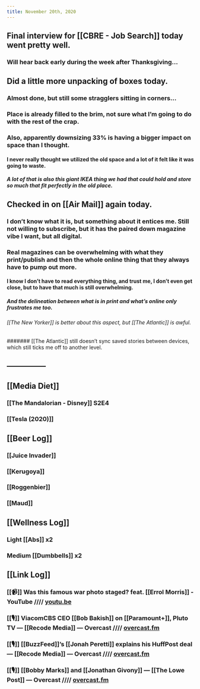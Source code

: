 ```yaml
---
title: November 20th, 2020
---
```


## Final interview for [[CBRE - Job Search]] today went pretty well.
### Will hear back early during the week after Thanksgiving...

## Did a little more unpacking of boxes today. 
### Almost done, but still some stragglers sitting in corners...

### Place is already filled to the brim, not sure what I’m going to do with the rest of the crap.

### Also, apparently downsizing 33% is having a bigger impact on space than I thought.
#### I never really thought we utilized the old space and a lot of it felt like it was going to waste.
##### A lot of that is also this giant IKEA thing we had that could hold and store so much that fit perfectly in the old place.

## Checked in on [[Air Mail]] again today.
### I don’t know what it is, but something about it entices me. Still not willing to subscribe, but it has the paired down magazine vibe I want, but all digital.

### Real magazines can be overwhelming with what they print/publish and then the whole online thing that they always have to pump out more.
#### I know I don’t have to read everything thing, and trust me, I don’t even get close, but to have that much is still overwhelming.
##### And the delineation between what is in print and what’s online only frustrates me too.
###### [[The New Yorker]] is better about this aspect, but [[The Atlantic]] is awful.
####### [[The Atlantic]] still doesn’t sync saved stories between devices, which still ticks me off to another level.

## —————

## [[Media Diet]]
### [[The Mandalorian - Disney]] S2E4

### [[Tesla (2020)]]

## [[Beer Log]]
### [[Juice Invader]]

### [[Kerugoya]]

### [[Roggenbier]]

### [[Maud]]

## [[Wellness Log]]
### Light [[Abs]] x2

### Medium [[Dumbbells]] x2

## [[Link Log]]
### [[📹]] Was this famous war photo staged? feat. [[Errol Morris]] - YouTube //// [youtu.be](https://youtu.be/P8QVBt2hh9M)

### [[🎙]] ViacomCBS CEO [[Bob Bakish]] on [[Paramount+]], Pluto TV — [[Recode Media]] — Overcast //// [overcast.fm](https://overcast.fm/+QL2dkdkcY)

### [[🎙]] [[BuzzFeed]]’s [[Jonah Peretti]] explains his HuffPost deal — [[Recode Media]] — Overcast //// [overcast.fm](https://overcast.fm/+QL2eiwJt0)

### [[🎙]] [[Bobby Marks]] and [[Jonathan Givony]] — [[The Lowe Post]] — Overcast //// [overcast.fm](https://overcast.fm/+d1tjPz1Pg)
